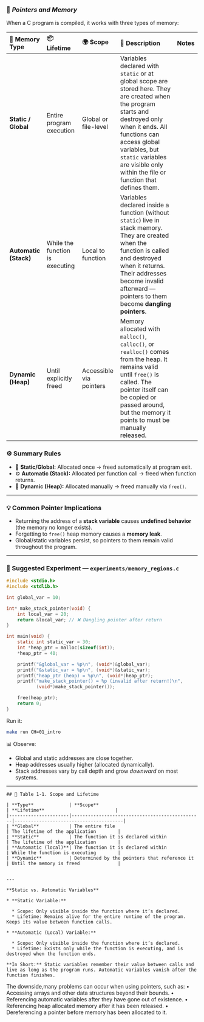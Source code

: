 ### 🧠 *Pointers and Memory*

When a C program is compiled, it works with three types of memory:

| 🧩 Memory Type | 📦 Lifetime | 🌍 Scope | 🧾 Description | Notes |
|:--|:--|:--|:--|:--|
| **Static / Global** | Entire program execution | Global or file-level | Variables declared with `static` or at global scope are stored here. They are created when the program starts and destroyed only when it ends. All functions can access global variables, but `static` variables are visible only within the file or function that defines them. |  |
| **Automatic (Stack)** | While the function is executing | Local to function | Variables declared inside a function (without `static`) live in stack memory. They are created when the function is called and destroyed when it returns. Their addresses become invalid afterward — pointers to them become **dangling pointers**. |  |
| **Dynamic (Heap)** | Until explicitly freed | Accessible via pointers | Memory allocated with `malloc()`, `calloc()`, or `realloc()` comes from the heap. It remains valid until `free()` is called. The pointer itself can be copied or passed around, but the memory it points to must be manually released. |

### ⚙️ Summary Rules

- 🧠 **Static/Global:** Allocated once → freed automatically at program exit.  
- ⚙️ **Automatic (Stack):** Allocated per function call → freed when function returns.  
- 🔧 **Dynamic (Heap):** Allocated manually → freed manually via `free()`.

---

### 💡 Common Pointer Implications

- Returning the address of a **stack variable** causes **undefined behavior** (the memory no longer exists).  
- Forgetting to `free()` heap memory causes a **memory leak**.  
- Global/static variables persist, so pointers to them remain valid throughout the program.

---

### 🧪 Suggested Experiment — `experiments/memory_regions.c`

```c
#include <stdio.h>
#include <stdlib.h>

int global_var = 10;

int* make_stack_pointer(void) {
    int local_var = 20;
    return &local_var; // ❌ Dangling pointer after return
}

int main(void) {
    static int static_var = 30;
    int *heap_ptr = malloc(sizeof(int));
    *heap_ptr = 40;

    printf("&global_var = %p\n", (void*)&global_var);
    printf("&static_var = %p\n", (void*)&static_var);
    printf("heap_ptr (heap) = %p\n", (void*)heap_ptr);
    printf("make_stack_pointer() = %p (invalid after return!)\n",
           (void*)make_stack_pointer());

    free(heap_ptr);
    return 0;
}
````

Run it:

```bash
make run CH=01_intro
```

📊 Observe:

* Global and static addresses are close together.
* Heap addresses usually higher (allocated dynamically).
* Stack addresses vary by call depth and grow *downward* on most systems.

---

```
## 📘 Table 1-1. Scope and Lifetime

| **Type**             | **Scope**                                      | **Lifetime**                          |
|----------------------|------------------------------------------------|----------------------------------------|
| **Global**           | The entire file                                | The lifetime of the application        |
| **Static**           | The function it is declared within             | The lifetime of the application        |
| **Automatic (local)**| The function it is declared within             | While the function is executing        |
| **Dynamic**          | Determined by the pointers that reference it   | Until the memory is freed              |


---

**Static vs. Automatic Variables**

* **Static Variable:**

  * Scope: Only visible inside the function where it’s declared.
  * Lifetime: Remains alive for the entire runtime of the program. Keeps its value between function calls.

* **Automatic (Local) Variable:**

  * Scope: Only visible inside the function where it’s declared.
  * Lifetime: Exists only while the function is executing, and is destroyed when the function ends.

**In Short:** Static variables remember their value between calls and live as long as the program runs. Automatic variables vanish after the function finishes.

``````


The downside,many problems can occur when using pointers, such as:
• Accessing arrays and other data structures beyond their bounds.
• Referencing automatic variables after they have gone out of existence.
• Referencing heap allocated memory after it has been released.
• Dereferencing a pointer before memory has been allocated to it.

